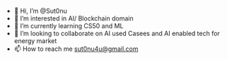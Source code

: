 - 👋 Hi, I’m @Sut0nu
- 👀 I’m interested in AI/ Blockchain domain
- 🌱 I’m currently learning CS50 and ML
- 💞️ I’m looking to collaborate on AI used Casees and AI enabled tech for energy market
- 📫 How to reach me sut0nu4u@gmail.com

<!---
Sut0nu/Sut0nu is a ✨ special ✨ repository because its `README.md` (this file) appears on your GitHub profile.
You can click the Preview link to take a look at your changes.
--->
